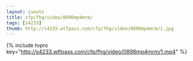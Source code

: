 ```yaml
--- 
layout: sieutv
title: cfp/fhg/video/0896mp4mrm/
tags: [s4233]
thumb: http://s4233.wtfpass.com/cfp/fhg/video/0896mp4mrm/1.jpg
---
```

{% include tvpro key="http://s4233.wtfpass.com/cfp/fhg/video/0896mp4mrm/1.mp4" %} 
